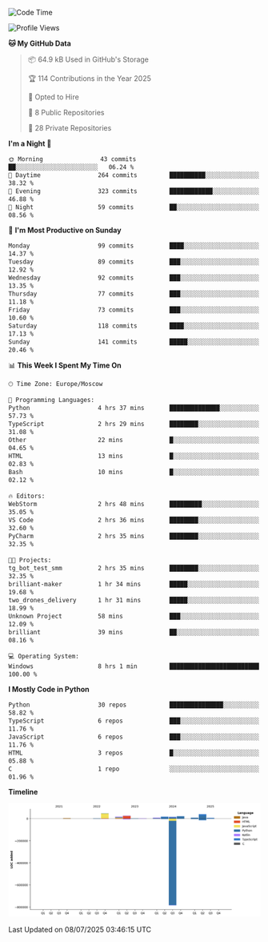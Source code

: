 <!--START_SECTION:waka-->
![Code Time](http://img.shields.io/badge/Code%20Time-714%20hrs%2036%20mins-blue)

![Profile Views](http://img.shields.io/badge/Profile%20Views-0-blue)

**🐱 My GitHub Data** 

> 📦 64.9 kB Used in GitHub's Storage 
 > 
> 🏆 114 Contributions in the Year 2025
 > 
> 💼 Opted to Hire
 > 
> 📜 8 Public Repositories 
 > 
> 🔑 28 Private Repositories 
 > 
**I'm a Night 🦉** 

```text
🌞 Morning                43 commits          ██░░░░░░░░░░░░░░░░░░░░░░░   06.24 % 
🌆 Daytime                264 commits         ██████████░░░░░░░░░░░░░░░   38.32 % 
🌃 Evening                323 commits         ████████████░░░░░░░░░░░░░   46.88 % 
🌙 Night                  59 commits          ██░░░░░░░░░░░░░░░░░░░░░░░   08.56 % 
```
📅 **I'm Most Productive on Sunday** 

```text
Monday                   99 commits          ████░░░░░░░░░░░░░░░░░░░░░   14.37 % 
Tuesday                  89 commits          ███░░░░░░░░░░░░░░░░░░░░░░   12.92 % 
Wednesday                92 commits          ███░░░░░░░░░░░░░░░░░░░░░░   13.35 % 
Thursday                 77 commits          ███░░░░░░░░░░░░░░░░░░░░░░   11.18 % 
Friday                   73 commits          ███░░░░░░░░░░░░░░░░░░░░░░   10.60 % 
Saturday                 118 commits         ████░░░░░░░░░░░░░░░░░░░░░   17.13 % 
Sunday                   141 commits         █████░░░░░░░░░░░░░░░░░░░░   20.46 % 
```


📊 **This Week I Spent My Time On** 

```text
🕑︎ Time Zone: Europe/Moscow

💬 Programming Languages: 
Python                   4 hrs 37 mins       ██████████████░░░░░░░░░░░   57.73 % 
TypeScript               2 hrs 29 mins       ████████░░░░░░░░░░░░░░░░░   31.08 % 
Other                    22 mins             █░░░░░░░░░░░░░░░░░░░░░░░░   04.65 % 
HTML                     13 mins             █░░░░░░░░░░░░░░░░░░░░░░░░   02.83 % 
Bash                     10 mins             █░░░░░░░░░░░░░░░░░░░░░░░░   02.12 % 

🔥 Editors: 
WebStorm                 2 hrs 48 mins       █████████░░░░░░░░░░░░░░░░   35.05 % 
VS Code                  2 hrs 36 mins       ████████░░░░░░░░░░░░░░░░░   32.60 % 
PyCharm                  2 hrs 35 mins       ████████░░░░░░░░░░░░░░░░░   32.35 % 

🐱‍💻 Projects: 
tg_bot_test_smm          2 hrs 35 mins       ████████░░░░░░░░░░░░░░░░░   32.35 % 
brilliant-maker          1 hr 34 mins        █████░░░░░░░░░░░░░░░░░░░░   19.68 % 
two_drones_delivery      1 hr 31 mins        █████░░░░░░░░░░░░░░░░░░░░   18.99 % 
Unknown Project          58 mins             ███░░░░░░░░░░░░░░░░░░░░░░   12.09 % 
brilliant                39 mins             ██░░░░░░░░░░░░░░░░░░░░░░░   08.16 % 

💻 Operating System: 
Windows                  8 hrs 1 min         █████████████████████████   100.00 % 
```

**I Mostly Code in Python** 

```text
Python                   30 repos            ███████████████░░░░░░░░░░   58.82 % 
TypeScript               6 repos             ███░░░░░░░░░░░░░░░░░░░░░░   11.76 % 
JavaScript               6 repos             ███░░░░░░░░░░░░░░░░░░░░░░   11.76 % 
HTML                     3 repos             █░░░░░░░░░░░░░░░░░░░░░░░░   05.88 % 
C                        1 repo              ░░░░░░░░░░░░░░░░░░░░░░░░░   01.96 % 
```



**Timeline**

![Lines of Code chart](https://raw.githubusercontent.com/adlemx/adlemx/main/assets/bar_graph.png)


 Last Updated on 08/07/2025 03:46:15 UTC
<!--END_SECTION:waka-->
